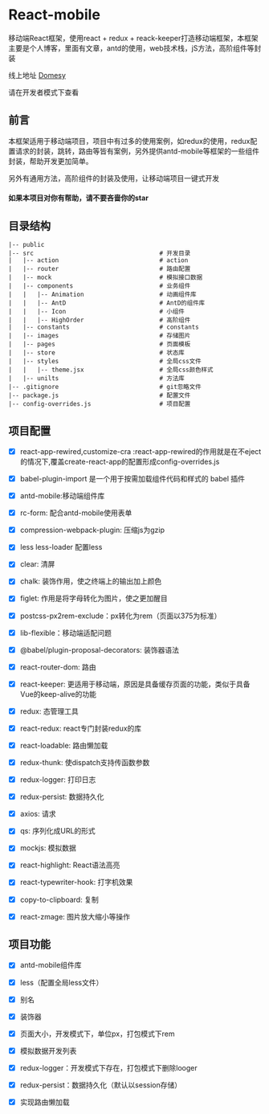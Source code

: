 # React-mobile
  移动端React框架，使用react + redux + reack-keeper打造移动端框架，本框架主要是个人博客，里面有文章，antd的使用，web技术栈，jS方法，高阶组件等封装

  线上地址 [Domesy](http://www.domesy.cn/#/)

  请在开发者模式下查看

## 前言
  本框架适用于移动端项目，项目中有过多的使用案例，如redux的使用，redux配置请求的封装，跳转，路由等皆有案例，另外提供antd-mobile等框架的一些组件封装，帮助开发更加简单。

  另外有通用方法，高阶组件的封装及使用，让移动端项目一键式开发


#### 如果本项目对你有帮助，请不要吝啬你的star

## 目录结构
    |-- public                                
    |-- src                                   # 开发目录
    |   |-- action                            # action
    |   |-- router                            # 路由配置
    |   |-- mock                              # 模拟接口数据
    |   |-- components                        # 业务组件
    |   |   |-- Animation                     # 动画组件库
    |   |   |-- AntD                          # AntD的组件库
    |   |   |-- Icon                          # 小组件
    |   |   |-- HighOrder                     # 高阶组件
    |   |-- constants                         # constants
    |   |-- images                            # 存储图片 
    |   |-- pages                             # 页面模板
    |   |-- store                             # 状态库
    |   |-- styles                            # 全局css文件
    |   |   |-- theme.jsx                     # 全局css颜色样式
    |   |-- unilts                            # 方法库
    |-- .gitignore                            # git忽略文件
    |-- package.js                            # 配置文件
    |-- config-overrides.js                   # 项目配置
## 项目配置

  - [x] react-app-rewired,customize-cra :react-app-rewired的作用就是在不eject的情况下,覆盖create-react-app的配置形成config-overrides.js
  - [x] babel-plugin-import 是一个用于按需加载组件代码和样式的 babel 插件
  - [x] antd-mobile:移动端组件库
  - [x] rc-form: 配合antd-mobile使用表单
  - [x] compression-webpack-plugin:  压缩js为gzip
  - [x] less less-loader 配置less
  - [x] clear: 清屏
  - [x] chalk: 装饰作用，使之终端上的输出加上颜色
  - [x] figlet: 作用是将字母转化为图片，使之更加醒目
  - [x] postcss-px2rem-exclude：px转化为rem（页面以375为标准）
  - [x] lib-flexible：移动端适配问题
  - [x] @babel/plugin-proposal-decorators: 装饰器语法
  - [x] react-router-dom: 路由
  - [x] react-keeper: 更适用于移动端，原因是具备缓存页面的功能，类似于具备Vue的keep-alive的功能
  - [x] redux: 态管理工具
  - [x] react-redux: react专门封装redux的库
  - [x] react-loadable: 路由懒加载
  - [x] redux-thunk: 使dispatch支持传函数参数
  - [x] redux-logger: 打印日志
  - [x] redux-persist: 数据持久化
  - [x] axios: 请求
  - [x] qs: 序列化成URL的形式
  - [x] mockjs: 模拟数据
  - [x] react-highlight: React语法高亮
  - [x] react-typewriter-hook: 打字机效果
  - [x] copy-to-clipboard: 复制
  - [x] react-zmage: 图片放大缩小等操作
  

## 项目功能

  - [x] antd-mobile组件库
  - [x] less（配置全局less文件）
  - [x] 别名
  - [x] 装饰器
  - [x] 页面大小，开发模式下，单位px，打包模式下rem
  - [x] 模拟数据开发列表
  - [x] redux-logger：开发模式下存在，打包模式下删除looger
  - [x] redux-persist：数据持久化（默认以session存储）
  - [x] 实现路由懒加载

